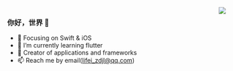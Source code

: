 <img align="right" src="https://github-readme-stats.vercel.app/api?username=muzipiao&show_icons=true&icon_color=CE1D2D&text_color=718096&bg_color=00000000&hide_title=true&hide_border=true" />

### 你好，世界 👋

- 📙 Focusing on Swift & iOS
- 🌱 I’m currently learning flutter
- 🔨 Creator of applications and frameworks
- 📫 Reach me by email(lifei_zdjl@qq.com)
